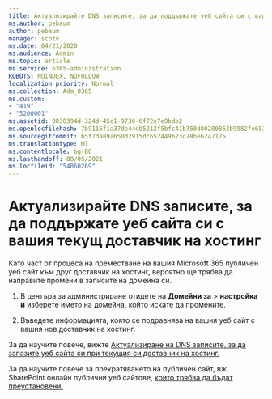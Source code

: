 ```yaml
---
title: Актуализирайте DNS записите, за да поддържате уеб сайта си с вашия текущ доставчик на хостинг
ms.author: pebaum
author: pebaum
manager: scotv
ms.date: 04/21/2020
ms.audience: Admin
ms.topic: article
ms.service: o365-administration
ROBOTS: NOINDEX, NOFOLLOW
localization_priority: Normal
ms.collection: Adm_O365
ms.custom:
- "419"
- "5200001"
ms.assetid: 0838394d-324d-45c1-9736-6f72e7e9bdb2
ms.openlocfilehash: 7b9115f1a37de44eb5212f5bfc41b750d80200852b9982fe683b90af6a22a7df
ms.sourcegitcommit: b5f7da89a650d2915dc652449623c78be6247175
ms.translationtype: MT
ms.contentlocale: bg-BG
ms.lasthandoff: 08/05/2021
ms.locfileid: "54060269"
---
```

# <a name="update-dns-records-to-keep-your-website-with-your-current-hosting-provider"></a>Актуализирайте DNS записите, за да поддържате уеб сайта си с вашия текущ доставчик на хостинг

Като част от процеса на преместване на вашия Microsoft 365 публичен уеб сайт към друг доставчик на хостинг, вероятно ще трябва да направите промени в записите на домейна си.
  
1. В центъра за администриране отидете на **Домейни за** \> **настройка и** изберете името на домейна, който искате да промените.

2. Въведете информацията, която се подравнява на вашия уеб сайт с вашия нов доставчик на хостинг.

За да научите повече, вижте [Актуализиране на DNS записите, за да запазите уеб сайта си при текущия си доставчик на хостинг.](https://docs.microsoft.com/microsoft-365/admin/dns/update-dns-records-to-retain-current-hosting-provider?view=o365-worldwide)
  
За да научите повече за прекратяването на публичен сайт, вж. SharePoint онлайн публични уеб сайтове, [които трябва да бъдат преустановени.](https://support.office.com/article/sharepoint-online-public-websites-to-be-discontinued-e86bfd2f-5c7d-446f-a430-7cfcc0130916)
